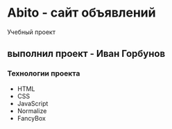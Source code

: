 # Abito - сайт объявлений
Учебный проект

## выполнил проект - Иван Горбунов

### Технологии проекта
- HTML
- CSS
- JavaScript
- Normalize
- FancyBox
